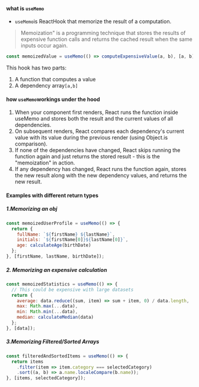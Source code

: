 #### what is `useMemo`
- `useMemo`is ReactHook that memorize the result of a computation.
>Memoization" is a programming technique that stores the results of expensive function calls and returns the cached result when the same inputs occur again.

```javascript
const memoizedValue = useMemo(() => computeExpensiveValue(a, b), [a, b]);
```
This hook has two parts:
1. A function that computes a value
2. A dependency array`[a,b]`

#### how `useMemo`workings under the hood
1. When your component first renders, React runs the function inside useMemo and stores both the result and the current values of all dependencies.
2. On subsequent renders, React compares each dependency's current value with its value during the previous render (using Object.is comparison).
3. If none of the dependencies have changed, React skips running the function again and just returns the stored result - this is the "memoization" in action.
4. If any dependency has changed, React runs the function again, stores the new result along with the new dependency values, and returns the new result.

#### Examples with different return types
##### 1.Memorizing an obj
```javascript
const memoizedUserProfile = useMemo(() => {
  return {
    fullName: `${firstName} ${lastName}`,
    initials: `${firstName[0]}${lastName[0]}`,
    age: calculateAge(birthDate)
  };
}, [firstName, lastName, birthDate]);
```
##### 2. Memorizing an expensive calculation
```javascript
const memoizedStatistics = useMemo(() => {
  // This could be expensive with large datasets
  return {
    average: data.reduce((sum, item) => sum + item, 0) / data.length,
    max: Math.max(...data),
    min: Math.min(...data),
    median: calculateMedian(data)
  };
}, [data]);
```
##### 3.Memorizing Filtered/Sorted Arrays
```javascript
const filteredAndSortedItems = useMemo(() => {
  return items
    .filter(item => item.category === selectedCategory)
    .sort((a, b) => a.name.localeCompare(b.name));
}, [items, selectedCategory]);